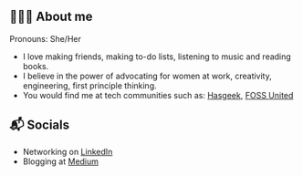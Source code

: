 ## 🙋🏻‍♀️ About me

Pronouns: She/Her
- I love making friends, making to-do lists, listening to music and reading books.
- I believe in the power of advocating for women at work, creativity, engineering, first principle thinking.
- You would find me at tech communities such as: [Hasgeek](https://hasgeek.com), [FOSS United](https://fossunited.org/home)


## 📬 Socials

- Networking on [LinkedIn](https://www.linkedin.com/in/rohithayarlagadda/)
- Blogging at [Medium](https://medium.com/@yrohitha996)
